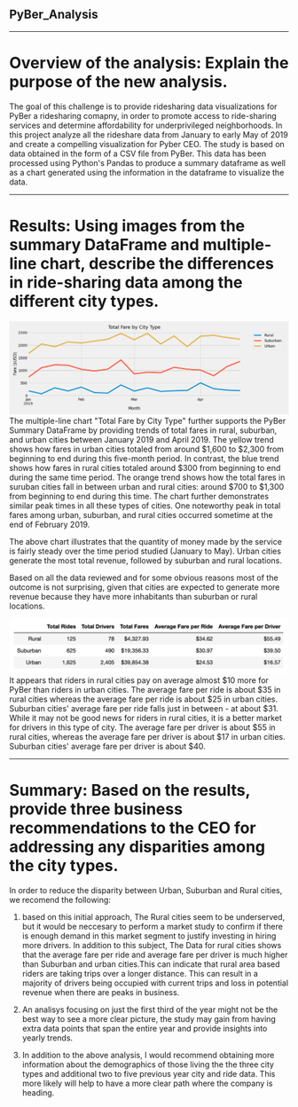 ## PyBer_Analysis

---

# Overview of the analysis: Explain the purpose of the new analysis.

The goal of this challenge is to provide ridesharing data visualizations for PyBer a ridesharing comapny, in order to promote access to ride-sharing services and determine affordability for underprivileged neighborhoods. In this project analyze all the rideshare data from January to early May of 2019 and create a compelling visualization for Pyber CEO.
The study is based on data obtained in the form of a CSV file from PyBer. This data has been processed using Python's Pandas to produce a summary dataframe as well as a chart generated using the information in the dataframe to visualize the data.

---

# Results: Using images from the summary DataFrame and multiple-line chart, describe the differences in ride-sharing data among the different city types.


![alt text](https://github.com/salvamike/PyBer_Analysis/blob/main/analysis/PyBer_fare_summary.png)
The multiple-line chart "Total Fare by City Type" further supports the PyBer Summary DataFrame by providing trends of total fares in rural, suburban, and urban cities between January 2019 and April 2019. The yellow trend shows how fares in urban cities totaled from around $1,600 to $2,300 from beginning to end during this five-month period. In contrast, the blue trend shows how fares in rural cities totaled around $300 from beginning to end during the same time period. The orange trend shows how the total fares in suruban cities fall in between urban and rural cities: around $700 to $1,300 from beginning to end during this time. The chart further demonstrates similar peak times in all these types of cities. One noteworthy peak in total fares among urban, suburban, and rural cities occurred sometime at the end of February 2019.

The above chart illustrates that the quantity of money made by the service is fairly steady over the time period studied (January to May). Urban cities generate the most total revenue, followed by suburban and rural locations. 

Based on all the data reviewed and for some obvious reasons most of the outcome is not surprising, given that cities are expected to generate more revenue because they have more inhabitants than suburban or rural locations.


![alt text](https://github.com/salvamike/PyBer_Analysis/blob/main/analysis/PyBerSummaryDF.png)
It appears that riders in rural cities pay on average almost $10 more for PyBer than riders in urban cities. The average fare per ride is about $35 in rural cities whereas the average fare per ride is about $25 in urban cities. Suburban cities' average fare per ride falls just in between - at about $31. While it may not be good news for riders in rural cities, it is a better market for drivers in this type of city. The average fare per driver is about $55 in rural cities, whereas the average fare per driver is about $17 in urban cities. Suburban cities' average fare per driver is about $40.

---

# Summary: Based on the results, provide three business recommendations to the CEO for addressing any disparities among the city types.

In order to reduce the disparity between Urban, Suburban and Rural cities, we recomend the following:

1. based on this initial approach, The Rural cities seem to be underserved, but it would be neccesary to perform a market study to confirm if there is enough demand in this market segment to justify investing in hiring more drivers. In addition to this subject, The Data for rural cities shows that the average fare per ride and average fare per driver is much higher than Suburban and urban cities.This can indicate that rural area based riders are taking trips over a longer distance. This can result in a majority of drivers being occupied with current trips and loss in potential revenue when there are peaks in business.

2. An analisys focusing on just the first third of the year might not be the best way to see a more clear picture, the study may gain from having extra data points that span the entire year and provide insights into yearly trends.

3. In addition to the above analysis, I would recommend obtaining more information about the demographics of those living the the three city types and additional two to five previous year city and ride data. This more likely will help to have a more clear path where the company is heading.
